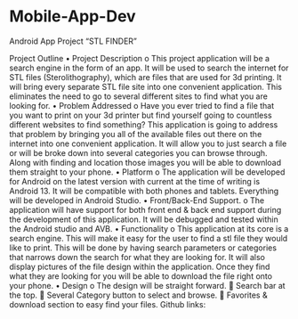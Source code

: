 # Mobile-App-Dev

Android App Project
“STL FINDER”

Project Outline
•	Project Description
o	This project application will be a search engine in the form of an app. It will be used to search the internet for STL files (Sterolithography), which are files that are used for 3d printing. It will bring every separate STL file site into one convenient application. This eliminates the need to go to several different sites to find what you are looking for. 
•	Problem Addressed
o	Have you ever tried to find a file that you want to print on your 3d printer but find yourself going to countless different websites to find something? This application is going to address that problem by bringing you all of the available files out there on the internet into one convenient application. It will allow you to just search a file or will be broke down into several categories you can browse through. Along with finding and location those images you will be able to download them straight to your phone. 
•	Platform
o	The application will be developed for Android on the latest version with current at the time of writing is Android 13. It will be compatible with both phones and tablets. Everything will be developed in Android Studio.
•	Front/Back-End Support. 
o	The application will have support for both front end & back end support during the development of this application. It will be debugged and tested within the Android studio and AVB. 
•	Functionality 
o	This application at its core is a search engine. This will make it easy for the user to find a stl file they would like to print. This will be done by having search parameters or categories that narrows down the search for what they are looking for. It will also display pictures of the file design within the application. Once they find what they are looking for you will be able to download the file right onto your phone. 
•	Design 
o	The design will be straight forward. 
	Search bar at the top. 
	Several Category button to select and browse. 
	Favorites & download section to easy find your files. 
Github links: 


